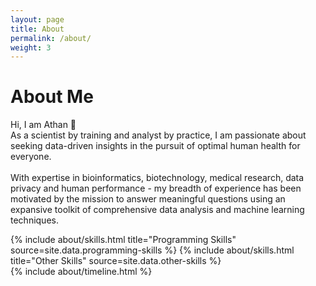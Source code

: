 ```yaml
---
layout: page
title: About
permalink: /about/
weight: 3
---
```


# **About Me**

Hi, I am Athan :wave:<br>
As a scientist by training and analyst by practice, I am passionate about seeking data-driven insights in the pursuit of optimal human health for everyone.<br>
<br>
With expertise in bioinformatics, biotechnology, medical research, data privacy and human performance - my breadth of experience has been motivated by the mission to answer meaningful questions using an expansive toolkit of comprehensive data analysis and machine learning techniques.<br>


<div class="row">
{% include about/skills.html title="Programming Skills" source=site.data.programming-skills %}
{% include about/skills.html title="Other Skills" source=site.data.other-skills %}
</div>

<div class="row">
{% include about/timeline.html %}
</div>
